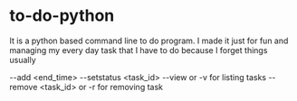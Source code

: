 to-do-python
============

It is a python based command line to do program. I made it just for fun and managing my every day task that I have to do because I forget things usually

--add <task name> <end_time> <priority>
--setstatus <task_id> <status>
--view or -v for listing tasks
--remove <task_id> or -r for removing task
